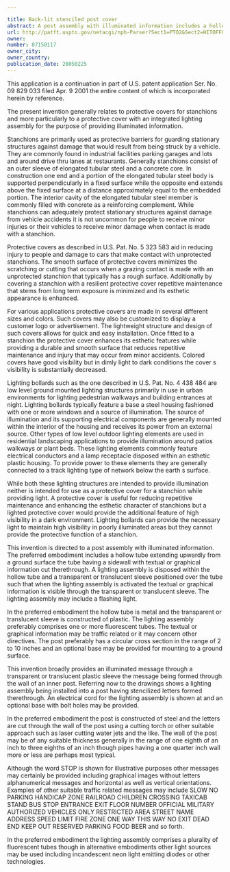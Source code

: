 ```yaml
---

title: Back-lit stenciled post cover
abstract: A post assembly with illuminated information includes a hollow tube extending upwardly from a ground surface, the tube having a sidewall with textual or graphical information cut therethrough. A lighting assembly is disposed within the hollow tube, and a transparent or translucent sleeve positioned over the tube such that when the lighting assembly is activated, the textual or graphical information is visible through the transparent or translucent sleeve. The lighting assembly may include a flashing light. In the preferred embodiment the hollow tube is metal, and the transparent or translucent sleeve is constructed of plastic. The lighting assembly preferably comprises one or more fluorescent tubes. The textual or graphical information may be traffic-related, or it may concern other directives. The post preferably has a circular cross-section in the range of 2 to 10 inches, and an optional base may be provided for mounting to a ground surface.
url: http://patft.uspto.gov/netacgi/nph-Parser?Sect1=PTO2&Sect2=HITOFF&p=1&u=%2Fnetahtml%2FPTO%2Fsearch-adv.htm&r=1&f=G&l=50&d=PALL&S1=07150117&OS=07150117&RS=07150117
owner: 
number: 07150117
owner_city: 
owner_country: 
publication_date: 20050225
---
```

This application is a continuation in part of U.S. patent application Ser. No. 09 829 033 filed Apr. 9 2001 the entire content of which is incorporated herein by reference.

The present invention generally relates to protective covers for stanchions and more particularly to a protective cover with an integrated lighting assembly for the purpose of providing illuminated information.

Stanchions are primarily used as protective barriers for guarding stationary structures against damage that would result from being struck by a vehicle. They are commonly found in industrial facilities parking garages and lots and around drive thru lanes at restaurants. Generally stanchions consist of an outer sleeve of elongated tubular steel and a concrete core. In construction one end and a portion of the elongated tubular steel body is supported perpendicularly in a fixed surface while the opposite end extends above the fixed surface at a distance approximately equal to the embedded portion. The interior cavity of the elongated tubular steel member is commonly filled with concrete as a reinforcing complement. While stanchions can adequately protect stationary structures against damage from vehicle accidents it is not uncommon for people to receive minor injuries or their vehicles to receive minor damage when contact is made with a stanchion.

Protective covers as described in U.S. Pat. No. 5 323 583 aid in reducing injury to people and damage to cars that make contact with unprotected stanchions. The smooth surface of protective covers minimizes the scratching or cutting that occurs when a grazing contact is made with an unprotected stanchion that typically has a rough surface. Additionally by covering a stanchion with a resilient protective cover repetitive maintenance that stems from long term exposure is minimized and its esthetic appearance is enhanced.

For various applications protective covers are made in several different sizes and colors. Such covers may also be customized to display a customer logo or advertisement. The lightweight structure and design of such covers allows for quick and easy installation. Once fitted to a stanchion the protective cover enhances its esthetic features while providing a durable and smooth surface that reduces repetitive maintenance and injury that may occur from minor accidents. Colored covers have good visibility but in dimly light to dark conditions the cover s visibility is substantially decreased.

Lighting bollards such as the one described in U.S. Pat. No. 4 438 484 are low level ground mounted lighting structures primarily in use in urban environments for lighting pedestrian walkways and building entrances at night. Lighting bollards typically feature a base a steel housing fashioned with one or more windows and a source of illumination. The source of illumination and its supporting electrical components are generally mounted within the interior of the housing and receives its power from an external source. Other types of low level outdoor lighting elements are used in residential landscaping applications to provide illumination around patios walkways or plant beds. These lighting elements commonly feature electrical conductors and a lamp receptacle disposed within an esthetic plastic housing. To provide power to these elements they are generally connected to a track lighting type of network below the earth s surface.

While both these lighting structures are intended to provide illumination neither is intended for use as a protective cover for a stanchion while providing light. A protective cover is useful for reducing repetitive maintenance and enhancing the esthetic character of stanchions but a lighted protective cover would provide the additional feature of high visibility in a dark environment. Lighting bollards can provide the necessary light to maintain high visibility in poorly illuminated areas but they cannot provide the protective function of a stanchion.

This invention is directed to a post assembly with illuminated information. The preferred embodiment includes a hollow tube extending upwardly from a ground surface the tube having a sidewall with textual or graphical information cut therethrough. A lighting assembly is disposed within the hollow tube and a transparent or translucent sleeve positioned over the tube such that when the lighting assembly is activated the textual or graphical information is visible through the transparent or translucent sleeve. The lighting assembly may include a flashing light.

In the preferred embodiment the hollow tube is metal and the transparent or translucent sleeve is constructed of plastic. The lighting assembly preferably comprises one or more fluorescent tubes. The textual or graphical information may be traffic related or it may concern other directives. The post preferably has a circular cross section in the range of 2 to 10 inches and an optional base may be provided for mounting to a ground surface.

This invention broadly provides an illuminated message through a transparent or translucent plastic sleeve the message being formed through the wall of an inner post. Referring now to the drawings shows a lighting assembly being installed into a post having stencilized letters formed therethrough. An electrical cord for the lighting assembly is shown at and an optional base with bolt holes may be provided.

In the preferred embodiment the post is constructed of steel and the letters are cut through the wall of the post using a cutting torch or other suitable approach such as laser cutting water jets and the like. The wall of the post may be of any suitable thickness generally in the range of one eighth of an inch to three eighths of an inch though pipes having a one quarter inch wall more or less are perhaps most typical.

Although the word STOP is shown for illustrative purposes other messages may certainly be provided including graphical images without letters alphanumerical messages and horizontal as well as vertical orientations. Examples of other suitable traffic related messages may include SLOW NO PARKING HANDICAP ZONE RAILROAD CHILDREN CROSSING TAXICAB STAND BUS STOP ENTRANCE EXIT FLOOR NUMBER OFFICIAL MILITARY AUTHORIZED VEHICLES ONLY RESTRICTED AREA STREET NAME ADDRESS SPEED LIMIT FIRE ZONE ONE WAY THIS WAY NO EXIT DEAD END KEEP OUT RESERVED PARKING FOOD BEER and so forth.

In the preferred embodiment the lighting assembly comprises a plurality of fluorescent tubes though in alternative embodiments other light sources may be used including incandescent neon light emitting diodes or other technologies.

